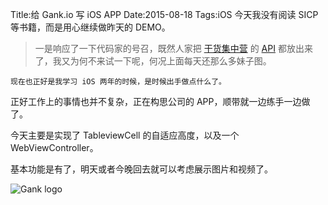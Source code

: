 Title:给 Gank.io 写 iOS APP
Date:2015-08-18
Tags:iOS
今天我没有阅读 SICP 等书籍，而是用心继续做昨天的 DEMO。

> 一是响应了一下代码家的号召，既然人家把 [干货集中营](http://www.gank.io) 的 [API](http://www.gank.io/api) 都放出来了，我又为何不来试一下呢，何况上面每天还那么多妹子图。

	现在也正好是我学习 iOS 两年的时候，是时候出手做点什么了。

正好工作上的事情也并不复杂，正在构思公司的 APP，顺带就一边练手一边做了。

今天主要是实现了 TableviewCell 的自适应高度，以及一个 WebViewController。

基本功能是有了，明天或者今晚回去就可以考虑展示图片和视频了。


![Gank logo](http://ww1.sinaimg.cn/large/7a8aed7bgw1ev6jgvbt8ij20qo0hrdil.jpg)